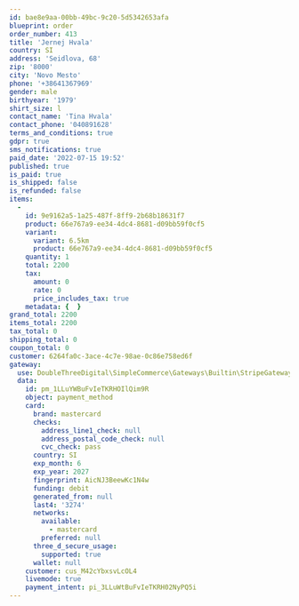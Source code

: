 ```yaml
---
id: bae8e9aa-00bb-49bc-9c20-5d5342653afa
blueprint: order
order_number: 413
title: 'Jernej Hvala'
country: SI
address: 'Seidlova, 68'
zip: '8000'
city: 'Novo Mesto'
phone: '+38641367969'
gender: male
birthyear: '1979'
shirt_size: l
contact_name: 'Tina Hvala'
contact_phone: '040891628'
terms_and_conditions: true
gdpr: true
sms_notifications: true
paid_date: '2022-07-15 19:52'
published: true
is_paid: true
is_shipped: false
is_refunded: false
items:
  -
    id: 9e9162a5-1a25-487f-8ff9-2b68b18631f7
    product: 66e767a9-ee34-4dc4-8681-d09bb59f0cf5
    variant:
      variant: 6.5km
      product: 66e767a9-ee34-4dc4-8681-d09bb59f0cf5
    quantity: 1
    total: 2200
    tax:
      amount: 0
      rate: 0
      price_includes_tax: true
    metadata: {  }
grand_total: 2200
items_total: 2200
tax_total: 0
shipping_total: 0
coupon_total: 0
customer: 6264fa0c-3ace-4c7e-98ae-0c86e758ed6f
gateway:
  use: DoubleThreeDigital\SimpleCommerce\Gateways\Builtin\StripeGateway
  data:
    id: pm_1LLuYWBuFvIeTKRHOIlQim9R
    object: payment_method
    card:
      brand: mastercard
      checks:
        address_line1_check: null
        address_postal_code_check: null
        cvc_check: pass
      country: SI
      exp_month: 6
      exp_year: 2027
      fingerprint: AicNJ3BeewKc1N4w
      funding: debit
      generated_from: null
      last4: '3274'
      networks:
        available:
          - mastercard
        preferred: null
      three_d_secure_usage:
        supported: true
      wallet: null
    customer: cus_M42cYbxsvLcOL4
    livemode: true
    payment_intent: pi_3LLuWtBuFvIeTKRH02NyPQ5i
---
```

